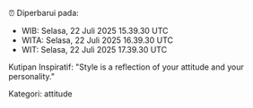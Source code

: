 ⏰ Diperbarui pada:
- WIB: Selasa, 22 Juli 2025 15.39.30 UTC
- WITA: Selasa, 22 Juli 2025 16.39.30 UTC
- WIT: Selasa, 22 Juli 2025 17.39.30 UTC

Kutipan Inspiratif:
"Style is a reflection of your attitude and your personality."


Kategori: attitude

